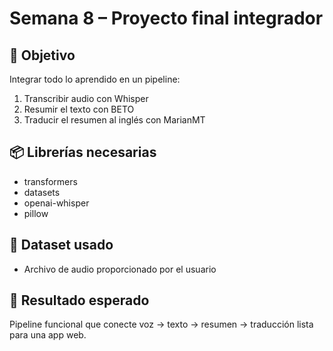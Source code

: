 # Semana 8 – Proyecto final integrador

## 📌 Objetivo
Integrar todo lo aprendido en un pipeline:
1. Transcribir audio con Whisper
2. Resumir el texto con BETO
3. Traducir el resumen al inglés con MarianMT

## 📦 Librerías necesarias
- transformers
- datasets
- openai-whisper
- pillow

## 📂 Dataset usado
- Archivo de audio proporcionado por el usuario

## 🎯 Resultado esperado
Pipeline funcional que conecte voz → texto → resumen → traducción lista para una app web.
